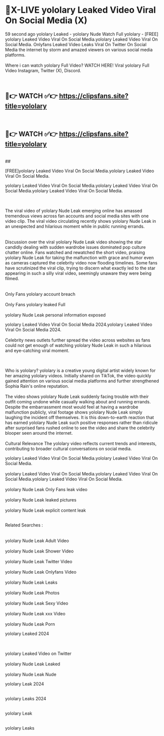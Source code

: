 # 🔴X-LIVE yololary Leaked Video Viral On Social Media (X)<br>


59 second ago yololary Leaked  - yololary Nude  Watch Full yololary - [FREE] yololary Leaked Video Viral On Social Media.yololary Leaked Video Viral On Social Media.   Onlyfans Leaked Video Leaks Viral On Twitter On Social Media the internet by storm and amazed viewers on various social media platforms. <br><br>
Where i can watch yololary Full Video? WATCH HERE! Viral yololary Full Video Instagram, Twitter (X), Discord. <br>


 <br>

##  🔴👉 WATCH ✅👉  <a href="https://clipsfans.site?title=yololary&ref=git">https://clipsfans.site?title=yololary</a> <br>
  <br>

##  🔴👉 WATCH ✅👉  <a href="https://clipsfans.site?title=yololary&ref=git">https://clipsfans.site?title=yololary</a> <br>
  <br>
  ##



[FREE]yololary Leaked Video Viral On Social Media.yololary Leaked Video Viral On Social Media. <br>

yololary Leaked Video Viral On Social Media.yololary Leaked Video Viral On Social Media.yololary Leaked Video Viral On Social Media. <br>


  <br>

  <br>
The viral video of yololary Nude Leak emerging online has amassed tremendous views across fan accounts and social media sites with one video clip. The viral video circulating recently shows yololary Nude Leak in an unexpected and hilarious moment while in public running errands.<br>
<br>


<br>
Discussion over the viral yololary Nude Leak video showing the star candidly dealing with sudden wardrobe issues dominated pop culture chatter online. Fans watched and rewatched the short video, praising yololary Nude Leak for taking the malfunction with grace and humor even as cameras captured the celebrity video now flooding timelines. Some fans have scrutinized the viral clip, trying to discern what exactly led to the star appearing in such a silly viral video, seemingly unaware they were being filmed.<br>
<br>
<br> 
Only Fans yololary account breach<br>
<br>
Only Fans yololary leaked Full <br>
<br>
yololary Nude Leak personal information exposed<br>

yololary Leaked Video Viral On Social Media 2024.yololary Leaked Video Viral On Social Media 2024. <br>
<br>
Celebrity news outlets further spread the video across websites as fans could not get enough of watching yololary Nude Leak in such a hilarious and eye-catching viral moment.<br>
<br>

<br>
Who is yololary? yololary is a creative young digital artist widely known for her amazing yololary videos. Initially shared on TikTok, the video quickly gained attention on various social media platforms and further strengthened Sophia Rain's online reputation.<br>
<br>
The video shows yololary Nude Leak suddenly facing trouble with their outfit coming undone while casually walking about and running errands. Despite the embarrassment most would feel at having a wardrobe malfunction publicly, viral footage shows yololary Nude Leak simply laughing the incident off themselves. It is this down-to-earth reaction that has earned yololary Nude Leak such positive responses rather than ridicule after surprised fans rushed online to see the video and share the celebrity blooper seen around the internet.<br>
<br>
Cultural Relevance The yololary video reflects current trends and interests, contributing to broader cultural conversations on social media.<br>

yololary Leaked Video Viral On Social Media.yololary Leaked Video Viral On Social Media.<br>
<br>
yololary Leaked Video Viral On Social Media.yololary Leaked Video Viral On Social Media.yololary Leaked Video Viral On Social Media.<br>
<br>
yololary Nude Leak Only Fans leak video<br>
<br>
yololary Nude Leak leaked pictures<br>
<br>
yololary Nude Leak explicit content leak<br>


<br>
Related Searches :<br>
<br>

<br>
yololary Nude Leak Adult Video<br>
<br>
yololary Nude Leak Shower Video<br>
<br>
yololary Nude Leak Twitter Video<br>
<br>
yololary Nude Leak Onlyfans Video<br>
<br>
yololary Nude Leak Leaks<br>
<br>
yololary Nude Leak Photos<br>

<br>
yololary Nude Leak Sexy Video<br>
<br>
yololary Nude Leak xxx Video<br>
<br>
yololary Nude Leak Porn<br>

yololary  Leaked 2024 <br> <br>
<br>

yololary Leaked Video on Twitter <br>
<br>
yololary Nude Leak Leaked<br>
<br>
yololary Nude Leak Nude<br>


yololary  Leak 2024 <br> <br>



yololary  Leaks 2024 <br> <br>



 
yololary  Leak<br> <br>



yololary  Leaks<br> <br>





</p>




 



</p>










